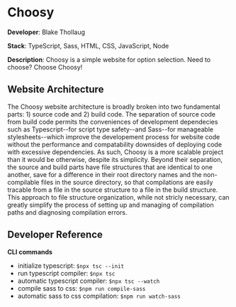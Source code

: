 # Choosy

**Developer**: Blake Thollaug

**Stack**: TypeScript, Sass, HTML, CSS, JavaScript, Node

**Description**: Choosy is a simple website for option selection. Need to choose? Choose Choosy!

## Website Architecture
The Choosy website architecture is broadly broken into two fundamental parts: 1) source code and 2) build code. The separation of source code from build code permits the conveniences of development dependecies such as Typescript--for script type safety--and Sass--for manageable stylesheets--which improve the developement process for website code without the performance and compatability downsides of deploying code with excessive dependencies. As such, Choosy is a more scalable project than it would be otherwise, despite its simplicity. Beyond their separation, the source and build parts have file structures that are identical to one another, save for a difference in their root directory names and the non-compilable files in the source directory, so that compilations are easily tracable from a file in the source structure to a file in the build structure. This approach to file structure organization, while not stricly necessary, can greatly simplify the process of setting up and managing of compilation paths and diagnosing compilation errors.

## Developer Reference

**CLI commands**
 - initialize typescript:               `$npx tsc --init`
 - run typescript compiler:             `$npx tsc`
 - automatic typescript compiler:       `$npx tsc --watch`
 - compile sass to css:                 `$npm run compile-sass`
 - automatic sass to css compilation:   `$npm run watch-sass`